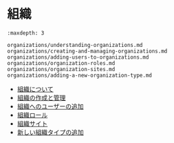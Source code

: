 # 組織

```{toctree}
:maxdepth: 3

organizations/understanding-organizations.md
organizations/creating-and-managing-organizations.md
organizations/adding-users-to-organizations.md
organizations/organization-roles.md
organizations/organization-sites.md
organizations/adding-a-new-organization-type.md
```

-  [組織について](./organizations/understanding-organizations.md)
-  [組織の作成と管理](./organizations/creating-and-managing-organizations.md)
-  [組織へのユーザーの追加](./organizations/adding-users-to-organizations.md)
-  [組織ロール](./organizations/organization-roles.md)
-  [組織サイト](./organizations/organization-sites.md)
-  [新しい組織タイプの追加](./organizations/adding-a-new-organization-type.md)
